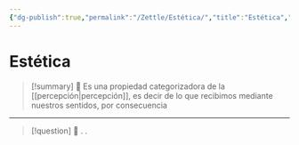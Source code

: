 ```yaml
---
{"dg-publish":true,"permalink":"/Zettle/Estética/","title":"Estética","created":"Monday, 2023-09-18, 9:24:08 am","updated":"2023-09-25T12:37"}
---
```



# Estética

> [!summary] 🧠
> Es una propiedad categorizadora de la [[percepción\|percepción]], es decir de lo que recibimos mediante nuestros sentidos, por consecuencia 

- - - 
> [!question] 🔗
> .
> .
